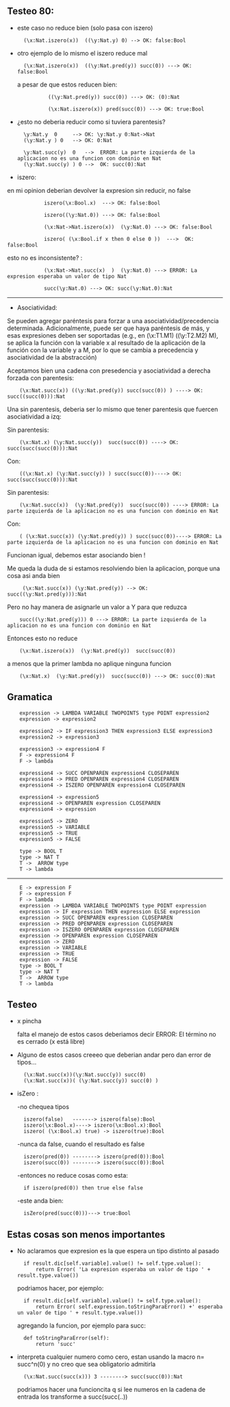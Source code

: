 Testeo 80:
----------



* este caso no reduce bien (solo pasa con iszero)

		(\x:Nat.iszero(x))  ((\y:Nat.y) 0) --> OK: false:Bool
		
* otro ejemplo de lo mismo el iszero reduce mal

		(\x:Nat.iszero(x))  ((\y:Nat.pred(y)) succ(0)) ---> OK: false:Bool

	a pesar de que estos reducen bien:

				((\y:Nat.pred(y)) succ(0)) ---> OK: (0):Nat

				(\x:Nat.iszero(x)) pred(succ(0)) ---> OK: true:Bool
		
		
* ¿esto no deberia reducir como si tuviera parentesis? 
	
		\y:Nat.y  0     --> OK: \y:Nat.y 0:Nat->Nat
		(\y:Nat.y ) 0   --> OK: 0:Nat

		\y:Nat.succ(y)  0 	-->  ERROR: La parte izquierda de la aplicacion no es una funcion con dominio en Nat
		(\y:Nat.succ(y) ) 0	-->  OK: succ(0):Nat
		
					
* iszero:

en mi opinion deberian devolver la expresion sin reducir, no false

				iszero(\x:Bool.x)  ---> OK: false:Bool

				iszero((\y:Nat.0)) ---> OK: false:Bool

				(\x:Nat->Nat.iszero(x))  (\y:Nat.0) ---> OK: false:Bool

				iszero( (\x:Bool.if x then 0 else 0 ))  --->  OK: false:Bool


esto no es inconsistente?  :

				(\x:Nat->Nat.succ(x)  )  (\y:Nat.0) ---> ERROR: La expresion esperaba un valor de tipo Nat

				succ(\y:Nat.0) ---> OK: succ(\y:Nat.0):Nat



-----------------------

* Asociatividad:

Se pueden agregar paréntesis para forzar a una asociatividad/precedencia determinada. Adicionalmente, puede ser que haya paréntesis de más, y esas expresiones deben ser soportadas (e.g., en (\x:T1.M1) ((\y:T2.M2) M), se aplica la función con la variable x al resultado de la aplicación de la función con la variable y a M, por lo que se cambia a precedencia y asociatividad de la abstracción)

Aceptamos bien una cadena con presedencia y asociatividad a derecha forzada con parentesis:
		
		(\x:Nat.succ(x)) ((\y:Nat.pred(y)) succ(succ(0)) ) ----> OK: succ((succ(0))):Nat    
		
Una sin parentesis, deberia ser lo mismo que tener parentesis que fuercen asociatividad a izq:

Sin parentesis:

		(\x:Nat.x) (\y:Nat.succ(y))  succ(succ(0)) ----> OK: succ(succ(succ(0))):Nat
Con:

		((\x:Nat.x) (\y:Nat.succ(y)) ) succ(succ(0))----> OK: succ(succ(succ(0))):Nat


Sin parentesis:

		(\x:Nat.succ(x))  (\y:Nat.pred(y))  succ(succ(0)) ----> ERROR: La parte izquierda de la aplicacion no es una funcion con dominio en Nat
Con:

		( (\x:Nat.succ(x)) (\y:Nat.pred(y)) ) succ(succ(0))----> ERROR: La parte izquierda de la aplicacion no es una funcion con dominio en Nat 

Funcionan igual, debemos estar asociando bien !


Me queda la duda de si estamos resolviendo bien la aplicacion, porque una cosa asi anda bien

		 (\x:Nat.succ(x)) (\y:Nat.pred(y)) --> OK: succ((\y:Nat.pred(y))):Nat

Pero no hay manera de asignarle un valor a Y para que reduzca
		
		succ((\y:Nat.pred(y))) 0 ---> ERROR: La parte izquierda de la aplicacion no es una funcion con dominio en Nat

Entonces esto no reduce

		(\x:Nat.iszero(x))  (\y:Nat.pred(y))  succ(succ(0))
		
 a menos que la primer lambda no aplique ninguna funcion
 		
		(\x:Nat.x)  (\y:Nat.pred(y))  succ(succ(0)) ---> OK: succ(0):Nat





Gramatica 
----------
		
		expression -> LAMBDA VARIABLE TWOPOINTS type POINT expression2
		expression -> expression2

		expression2 -> IF expression3 THEN expression3 ELSE expression3
		expression2 -> expression3

		expression3 -> expression4 F
		F -> expression4 F
		F -> lambda

		expression4 -> SUCC OPENPAREN expression4 CLOSEPAREN
		expression4 -> PRED OPENPAREN expression4 CLOSEPAREN
		expression4 -> ISZERO OPENPAREN expression4 CLOSEPAREN
		
		expression4 -> expression5
		expression4 -> OPENPAREN expression CLOSEPAREN
		expression4 -> expression

		expression5 -> ZERO
		expression5 -> VARIABLE
		expression5 -> TRUE
		expression5 -> FALSE

		type -> BOOL T
		type -> NAT T
		T ->  ARROW type
		T -> lambda
		
			
----------------------------------------------------------------------

		E -> expression F
		F -> expression F
		F -> lambda
		expression -> LAMBDA VARIABLE TWOPOINTS type POINT expression
		expression -> IF expression THEN expression ELSE expression
		expression -> SUCC OPENPAREN expression CLOSEPAREN
		expression -> PRED OPENPAREN expression CLOSEPAREN
		expression -> ISZERO OPENPAREN expression CLOSEPAREN
		expression -> OPENPAREN expression CLOSEPAREN
		expression -> ZERO
		expression -> VARIABLE
		expression -> TRUE
		expression -> FALSE
		type -> BOOL T
		type -> NAT T
		T ->  ARROW type
		T -> lambda


Testeo
--------

* x  pincha

	falta el manejo de estos casos deberiamos decir ERROR: El término no es cerrado (x está libre)
	
	
* Alguno de estos casos creeeo que deberian andar pero dan error de tipos...


		(\x:Nat.succ(x))(\y:Nat.succ(y)) succ(0)
		(\x:Nat.succ(x))( (\y:Nat.succ(y)) succ(0) )


* isZero :

	-no chequea tipos
	
		iszero(false)   -------> iszero(false):Bool
		iszero(\x:Bool.x)----> iszero(\x:Bool.x):Bool
		iszero( (\x:Bool.x) true) -> iszero(true):Bool
		
	-nunca da false, cuando el resultado es false

		iszero(pred(0)) --------> iszero(pred(0)):Bool  
		iszero(succ(0)) --------> iszero(succ(0)):Bool 

	-entonces no reduce cosas como esta:
		
		if iszero(pred(0)) then true else false


	-este anda bien:   
		
		isZero(pred(succ(0)))---> true:Bool




Estas cosas son menos importantes
-----------------------------------	


* No aclaramos que expresion es la que espera un tipo distinto al pasado

		if result.dic[self.variable].value() != self.type.value():
			return Error( 'La expresion esperaba un valor de tipo ' + result.type.value())    
		

	podriamos hacer, por ejemplo:

		if result.dic[self.variable].value() != self.type.value():
			return Error( self.expression.toStringParaError() +' esperaba un valor de tipo ' + result.type.value())


	agregando la funcion, por ejemplo para succ:

		def toStringParaError(self):
			return 'succ' 
			
			
			
* interpreta cualquier numero como cero, estan usando la macro n= succ^n(0) y no creo que sea obligatorio admitirla

		(\x:Nat.succ(succ(x))) 3 --------> succ(succ(0)):Nat

  podriamos hacer una funcioncita q si lee numeros en la cadena de entrada
  los transforme a succ(succ(..))
